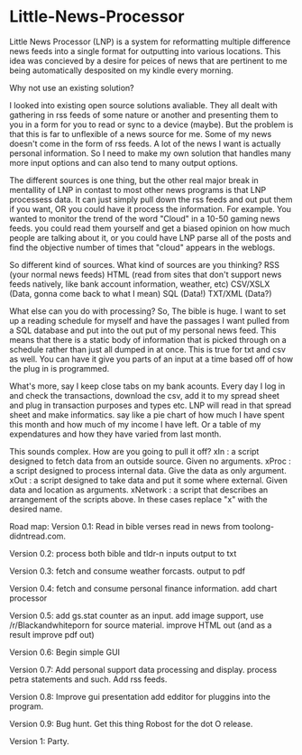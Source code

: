 Little-News-Processor
=====================

Little News Processor (LNP) is a system for reformatting multiple difference news feeds into a single format for outputting into various locations. This idea was concieved by a desire for peices of news that are pertinent to me being automatically desposited on my kindle every morning. 

Why not use an existing solution?

I looked into existing open source solutions avaliable. They all dealt with gathering in rss feeds of some nature or another and presenting them to you in a form for you to read or sync to a device (maybe). But the problem is that this is far to unflexible of a news source for me. Some of my news doesn't come in the form of rss feeds. A lot of the news I want is actually personal information. So I need to make my own solution that handles many more input options and can also tend to many output options.

The different sources is one thing, but the other real major break in mentallity of LNP in contast to most other news programs is that LNP processess data. It can just simply pull down the rss feeds and out put them if you want, OR you could have it process the information. For example. You wanted to monitor the trend of the word "Cloud" in a 10-50 gaming news feeds. you could read them yourself and get a biased opinion on how much people are talking about it, or you could have LNP parse all of the posts and find the objective number of times that "cloud" appears in the weblogs.

So different kind of sources. What kind of sources are you thinking?
	RSS (your normal news feeds)
	HTML (read from sites that don't support news feeds natively, like bank account information, weather, etc)
	CSV/XSLX (Data, gonna come back to what I mean)
	SQL (Data!)
	TXT/XML (Data?)

What else can you do with processing?
So, The bible is huge. I want to set up a reading schedule for myself and have the passages I want pulled from a SQL database and put into the out put of my personal news feed. This means that there is a static body of information that is picked through on a schedule rather than just all dumped in at once. This is true for txt and csv as well. You can have it give you parts of an input at a time based off of how the plug in is programmed.

What's more, say I keep close tabs on my bank acounts. Every day I log in and check the transactions, download the csv, add it to my spread sheet and plug in transaction purposes and types etc. LNP will read in that spread sheet and make informatics. say like a pie chart of how much I have spent this month and how much of my income I have left. Or a table of my expendatures and how they have varied from last month.

This sounds complex. How are you going to pull it off?
xIn : a script designed to fetch data from an outside source. Given no arguments.
xProc : a script designed to process internal data. Give the data as only argument.
xOut : a script designed to take data and put it some where external. Given data and location as arguments.
xNetwork : a script that describes an arrangement of the scripts above. 
In these cases replace "x" with the desired name.

Road map:
Version 0.1:
	Read in bible verses
	read in news from toolong-didntread.com.

Version 0.2:
	process both bible and tldr-n inputs
	output to txt

Version 0.3:
	fetch and consume weather forcasts.
	output to pdf

Version 0.4:
	fetch and consume personal finance information.
	add chart processor
	
Version 0.5:
	add gs.stat counter as an input.
	add image support, use /r/Blackandwhiteporn for source material.
	improve HTML out (and as a result improve pdf out)

Version 0.6:
	Begin simple GUI

Version 0.7:
	Add personal support data processing and display.
	  process petra statements and such.
	Add rss feeds.

Version 0.8:
	Improve gui presentation
	add edditor for pluggins into the program.

Version 0.9:
	Bug hunt. Get this thing Robost for the dot O release.

Version 1:
	Party.
